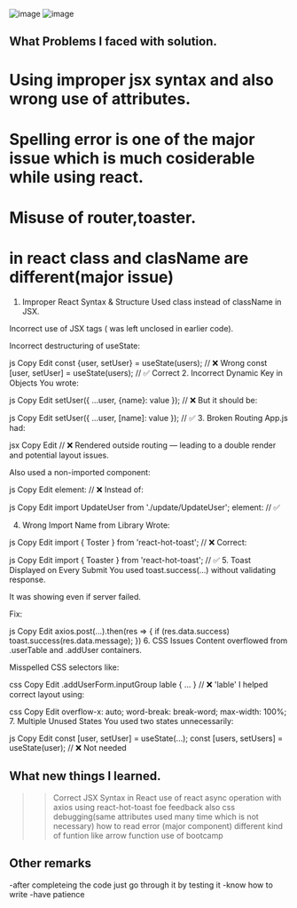 ![image](https://github.com/user-attachments/assets/c13ba010-61ac-492d-97b0-0fd5cac98dbb)
![image](https://github.com/user-attachments/assets/bb217fb8-925a-4d3d-8855-177cb25537d0)

## What Problems I faced with solution.

# Using improper jsx syntax and also wrong use of attributes. 
# Spelling error is one of the major issue which is much cosiderable while using react.
# Misuse of router,toaster.
# in react class and clasName are different(major issue)
1. Improper React Syntax & Structure
Used class instead of className in JSX.

Incorrect use of JSX tags (<Link> was left unclosed in earlier code).

Incorrect destructuring of useState:

js
Copy
Edit
const {user, setUser} = useState(users); // ❌ Wrong
const [user, setUser] = useState(users); // ✅ Correct
2. Incorrect Dynamic Key in Objects
You wrote:

js
Copy
Edit
setUser({ ...user, {name}: value }); // ❌
But it should be:

js
Copy
Edit
setUser({ ...user, [name]: value }); // ✅
3. Broken Routing
App.js had:

jsx
Copy
Edit
<User />  // ❌ Rendered outside routing
<RouterProvider router={route} />
— leading to a double render and potential layout issues.

Also used a non-imported component:

js
Copy
Edit
element: <Update /> // ❌
Instead of:

js
Copy
Edit
import UpdateUser from './update/UpdateUser';
element: <UpdateUser /> // ✅

4. Wrong Import Name from Library
Wrote:

js
Copy
Edit
import { Toster } from 'react-hot-toast'; // ❌
Correct:

js
Copy
Edit
import { Toaster } from 'react-hot-toast'; // ✅
5. Toast Displayed on Every Submit
You used toast.success(...) without validating response.

It was showing even if server failed.

Fix:

js
Copy
Edit
axios.post(...).then(res => {
  if (res.data.success) toast.success(res.data.message);
})
6. CSS Issues
Content overflowed from .userTable and .addUser containers.

Misspelled CSS selectors like:

css
Copy
Edit
.addUserForm.inputGroup lable { ... } // ❌ 'lable'
I helped correct layout using:

css
Copy
Edit
overflow-x: auto;
word-break: break-word;
max-width: 100%;
7. Multiple Unused States
You used two states unnecessarily:

js
Copy
Edit
const [user, setUser] = useState(...);
const [users, setUsers] = useState(user); // ❌ Not needed


## What new things I learned.
>>Correct JSX Syntax in React
>>use of react
>>async operation with axios
>>using react-hot-toast foe feedback
>> also css debugging(same attributes used many time which is not necessary)
>>how to read error (major component)
>>different kind of funtion like arrow function 
>> use of bootcamp
## Other remarks
-after completeing the code just go through it by testing it 
-know how to write
-have patience